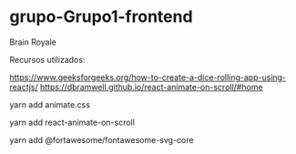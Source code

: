 # grupo-Grupo1-frontend

Brain Royale 

Recursos utilizados:

https://www.geeksforgeeks.org/how-to-create-a-dice-rolling-app-using-reactjs/
https://dbramwell.github.io/react-animate-on-scroll/#home

yarn add animate.css

yarn add react-animate-on-scroll

yarn add @fortawesome/fontawesome-svg-core

